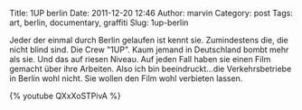 Title: 1UP berlin
Date: 2011-12-20 12:46
Author: marvin
Category: post
Tags: art, berlin, documentary, graffiti
Slug: 1up-berlin

Jeder der einmal durch Berlin gelaufen ist kennt sie. Zumindestens die,
die nicht blind sind. Die Crew "1UP". Kaum jemand in Deutschland bombt
mehr als sie. Und das auf riesen Niveau. Auf jeden Fall haben sie einen
Film gemacht über ihre Arbeiten. Also ich bin beeindruckt...die
Verkehrsbetriebe in Berlin wohl nicht. Sie wollen den Film wohl
verbieten lassen.

{% youtube QXxXoSTPivA %}

